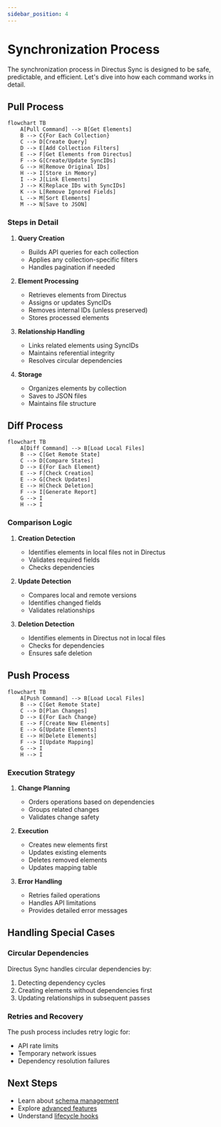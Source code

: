 ```yaml
---
sidebar_position: 4
---
```


# Synchronization Process

The synchronization process in Directus Sync is designed to be safe, predictable, and efficient. Let's dive into how each command works in detail.

## Pull Process

```mermaid
flowchart TB
    A[Pull Command] --> B[Get Elements]
    B --> C{For Each Collection}
    C --> D[Create Query]
    D --> E[Add Collection Filters]
    E --> F[Get Elements from Directus]
    F --> G[Create/Update SyncIDs]
    G --> H[Remove Original IDs]
    H --> I[Store in Memory]
    I --> J[Link Elements]
    J --> K[Replace IDs with SyncIDs]
    K --> L[Remove Ignored Fields]
    L --> M[Sort Elements]
    M --> N[Save to JSON]
```

### Steps in Detail

1. **Query Creation**
   - Builds API queries for each collection
   - Applies any collection-specific filters
   - Handles pagination if needed

2. **Element Processing**
   - Retrieves elements from Directus
   - Assigns or updates SyncIDs
   - Removes internal IDs (unless preserved)
   - Stores processed elements

3. **Relationship Handling**
   - Links related elements using SyncIDs
   - Maintains referential integrity
   - Resolves circular dependencies

4. **Storage**
   - Organizes elements by collection
   - Saves to JSON files
   - Maintains file structure

## Diff Process

```mermaid
flowchart TB
    A[Diff Command] --> B[Load Local Files]
    B --> C[Get Remote State]
    C --> D[Compare States]
    D --> E{For Each Element}
    E --> F[Check Creation]
    E --> G[Check Updates]
    E --> H[Check Deletion]
    F --> I[Generate Report]
    G --> I
    H --> I
```

### Comparison Logic

1. **Creation Detection**
   - Identifies elements in local files not in Directus
   - Validates required fields
   - Checks dependencies

2. **Update Detection**
   - Compares local and remote versions
   - Identifies changed fields
   - Validates relationships

3. **Deletion Detection**
   - Identifies elements in Directus not in local files
   - Checks for dependencies
   - Ensures safe deletion

## Push Process

```mermaid
flowchart TB
    A[Push Command] --> B[Load Local Files]
    B --> C[Get Remote State]
    C --> D[Plan Changes]
    D --> E{For Each Change}
    E --> F[Create New Elements]
    E --> G[Update Elements]
    E --> H[Delete Elements]
    F --> I[Update Mapping]
    G --> I
    H --> I
```

### Execution Strategy

1. **Change Planning**
   - Orders operations based on dependencies
   - Groups related changes
   - Validates change safety

2. **Execution**
   - Creates new elements first
   - Updates existing elements
   - Deletes removed elements
   - Updates mapping table

3. **Error Handling**
   - Retries failed operations
   - Handles API limitations
   - Provides detailed error messages

## Handling Special Cases

### Circular Dependencies

Directus Sync handles circular dependencies by:
1. Detecting dependency cycles
2. Creating elements without dependencies first
3. Updating relationships in subsequent passes

### Retries and Recovery

The push process includes retry logic for:
- API rate limits
- Temporary network issues
- Dependency resolution failures

## Next Steps

- Learn about [schema management](schema-management.md)
- Explore [advanced features](../features/configuration.md)
- Understand [lifecycle hooks](../advanced/lifecycle-and-hooks.md) 